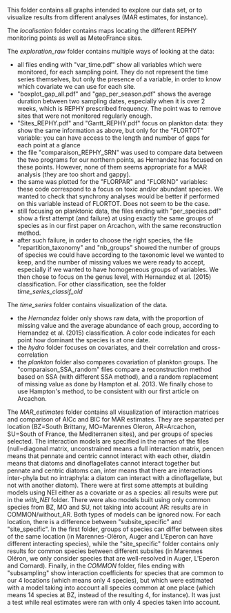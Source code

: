 This folder contains all graphs intended to explore our data set, or to visualize results from different analyses (MAR estimates, for instance).

The *localisation* folder contains maps locating the different REPHY monitoring points as well as MeteoFrance sites.

The *exploration_raw* folder contains multiple ways of looking at the data:
- all files ending with "var_time.pdf" show all variables which were monitored, for each sampling point. They do not represent the time series themselves, but only the presence of a variable, in order to know which covariate we can use for each site.
- "boxplot_gap_all.pdf" and "gap_per_season.pdf" shows the average duration between two sampling dates, especially when it is over 2 weeks, which is REPHY prescribed frequency. The point was to remove sites that were not monitored regularly enough.
- "Sites_REPHY.pdf" and "Gantt_REPHY.pdf" focus on plankton data: they show the same information as above, but only for the "FLORTOT" variable: you can have access to the length and number of gaps for each point at a glance
- the file "comparaison_REPHY_SRN" was used to compare data between the two programs for our northern points, as Hernandez has focused on these points. However, none of them seems appropriate for a MAR analysis (they are too short and gappy).
- the same was plotted for the "FLORPAR" and "FLORIND" variables: these code correspond to a focus on toxic and/or abundant species. We wanted to check that synchrony analyses would be better if performed on this variable instead of FLORTOT. Does not seem to be the case.
- still focusing on planktonic data, the files ending with "per_species.pdf" show a first attempt (and failure) at using exactly the same groups of species as in our first paper on Arcachon, with the same reconstruction method.
- after such failure, in order to choose the right species, the file "repartition_taxonomy" and "nb_groups" showed the number of groups of species we could have according to the taxonomic level we wanted to keep, and the number of missing values we were ready to accept, especially if we wanted to have homogeneous groups of variables. We then chose to focus on the genus level, with Hernandez et al. (2015) classification. For other classification, see the folder *time_series_classif_old*

The *time_series* folder contains visualization of the data. 
- the *Hernandez* folder only shows raw data, with the proportion of missing value and the average abundance of each group, according to Hernandez et al. (2015) classification. A color code indicates for each point how dominant the species is at one date.
- the *hydro* folder focuses on covariates, and their correlation and cross-correlation
- the *plankton* folder also compares covariation of plankton groups. The "comparaison_SSA_random" files compare a reconstruction method based on SSA (with different SSA method), and a random replacement of missing value as done by Hampton et al. 2013. We finally chose to use Hampton's method, to be consistent with our first article on Arcachon.

The *MAR_estimates* folder contains all visualization of interaction matrices and comparison of AICc and BIC for MAR estimates. They are separated per location (BZ=South Brittany, MO=Marennes Oleron, AR=Arcachon, SU=South of France, the Mediterranen sites), and per groups of species selected. The interaction models are specified in the names of the files (null=diagonal matrix, unconstrained means a full interaction matrix, pencen means that pennate and centric cannot interact with each other, diatdin means that diatoms and dinoflagellates cannot interact together but pennate and centric diatoms can, inter means that there are interactions inter-phyla but no intraphyla: a diatom can interact with a dinoflagellate, but not with another diatom).
There were at first some attempts at building models using NEI either as a covariate or as a species: all results were put in the *with_NEI* folder. There were also models built using only common species from BZ, MO and SU, not taking into account AR: results are in COMMON/without_AR. Both types of models can be ignored now. 
For each location, there is a difference between "subsite_specific" and "site_specific". In the first folder, groups of species can differ between sites of the same location (in Marennes-Oléron, Auger and L'Eperon can have different interacting species), while the "site_specific" folder contains only results for common species between different subsites (in Marennes Oléron, we only consider species that are well-resolved in Auger, L'Eperon and Cornard).
Finally, in the *COMMON* folder, files ending with "subsampling" show interaction coefficients for species that are common to our 4 locations (which means only 4 species), but which were estimated with a model taking into account all species common at one place (which means 14 species at BZ, instead of the resulting 4, for instance). It was just a test while real estimates were ran with only 4 species taken into account.
